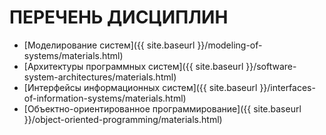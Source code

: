 # ПЕРЕЧЕНЬ ДИСЦИПЛИН

* [Моделирование систем]({{ site.baseurl }}/modeling-of-systems/materials.html)
* [Архитектуры программных систем]({{ site.baseurl }}/software-system-architectures/materials.html)
* [Интерфейсы информационных систем]({{ site.baseurl }}/interfaces-of-information-systems/materials.html)
* [Объектно-ориентированное программирование]({{ site.baseurl }}/object-oriented-programming/materials.html)
